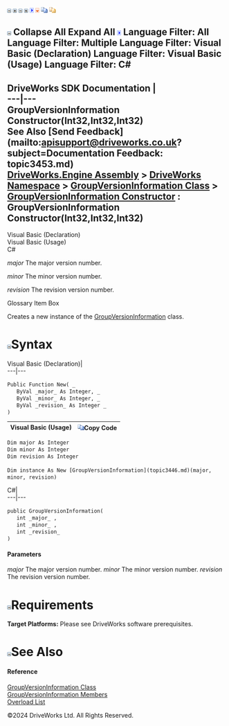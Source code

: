 ![](dotnetimages/collapse.gif) ![](dotnetimages/expand.gif) ![](dotnetimages/collapse.gif) ![](dotnetimages/expand.gif) ![](dotnetimages/drpdown.gif) ![](dotnetimages/drpdown_orange.gif) ![](dotnetimages/copycode.gif) ![](dotnetimages/copycodeHighlight.gif)

![](dotnetimages/collapse.gif) Collapse All Expand All ![](dotnetimages/drpdown.gif) Language Filter: All  Language Filter: Multiple  Language Filter: Visual Basic (Declaration) Language Filter: Visual Basic (Usage) Language Filter: C#  
---  
DriveWorks SDK Documentation  |   
---|---  
GroupVersionInformation Constructor(Int32,Int32,Int32)   
See Also [Send Feedback](mailto:apisupport@driveworks.co.uk?subject=Documentation Feedback: topic3453.md)  
[DriveWorks.Engine Assembly](topic2156.md) > [DriveWorks Namespace](topic2159.md) > [GroupVersionInformation Class](topic3446.md) > [GroupVersionInformation Constructor](topic3452.md) : GroupVersionInformation Constructor(Int32,Int32,Int32)  
---  
  
Visual Basic (Declaration)    
Visual Basic (Usage)    
C# 

_major_
    The major version number.

_minor_
    The minor version number.

_revision_
    The revision version number.

Glossary Item Box

Creates a new instance of the [GroupVersionInformation](topic3446.md) class. 

# ![](dotnetimages/collapse.gif)Syntax

Visual Basic (Declaration)|   
---|---  
      
    
    Public Function New( _
       ByVal _major_ As Integer, _
       ByVal _minor_ As Integer, _
       ByVal _revision_ As Integer _
    )  
  
Visual Basic (Usage)| ![](dotnetimages/copycode.gif)Copy Code  
---|---  
      
    
    Dim major As Integer
    Dim minor As Integer
    Dim revision As Integer
     
    Dim instance As New [GroupVersionInformation](topic3446.md)(major, minor, revision)  
  
C#|   
---|---  
      
    
    public GroupVersionInformation( 
       int _major_ ,
       int _minor_ ,
       int _revision_
    )  
  
#### Parameters

 _major_
    The major version number.
_minor_
    The minor version number.
_revision_
    The revision version number.

# ![](dotnetimages/collapse.gif)Requirements

**Target Platforms:** Please see DriveWorks software prerequisites.

# ![](dotnetimages/collapse.gif)See Also

#### Reference

[GroupVersionInformation Class](topic3446.md)   
[GroupVersionInformation Members](topic3447.md)   
[Overload List](topic3452.md)

©2024 DriveWorks Ltd. All Rights Reserved.
